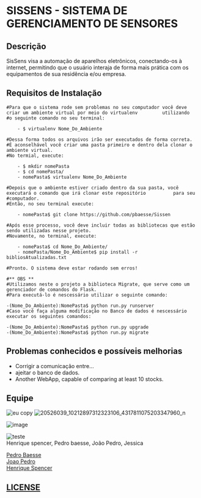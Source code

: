 # SISSENS - SISTEMA DE GERENCIAMENTO DE SENSORES 

**Descrição**
------------------
SisSens visa a automação de aparelhos
eletrônicos, conectando-os à internet,
permitindo que o usuário interaja de forma
mais prática com os equipamentos de sua
residência e/ou empresa.

**Requisitos de Instalação**
------------------
	#Para que o sistema rode sem problemas no seu computador você deve criar um ambiente virtual por meio do virtualenv 	    utilizando 		#o seguinte comando no seu terminal: 

        - $ virtualenv Nome_Do_Ambiente 

	#Dessa forma todos os arquivos irão ser executados de forma correta.
	#É aconselhável você criar uma pasta primeiro e dentro dela clonar o ambiente virtual.
	#No termial, execute:

        - $ mkdir nomePasta
        - $ cd nomePasta/
        - nomePasta$ virtualenv Nome_Do_Ambiente

	#Depois que o ambiente estiver criado dentro da sua pasta, você executará o comando que irá clonar este repositório 	     para seu 	#computador.
	#Então, no seu terminal execute:

        - nomePasta$ git clone https://github.com/pbaesse/Sissen 

	#Após esse processo, você deve incluir todas as bibliotecas que estão sendo utilizadas nesse projeto.
	#Novamente, no terminal, execute:

        - nomePasta$ cd Nome_Do_Ambiente/
        - nomePasta/Nome_Do_Ambiente$ pip install -r bibliosAtualizadas.txt
	
	#Pronto. O sistema deve estar rodando sem erros!

	#** OBS **
	#Utilizamos neste o projeto a biblioteca Migrate, que serve como um gerenciador de comandos do Flask.
	#Para executá-lo é nescessário utilizar o seguinte comando:
	
	-(Nome_Do_Ambiente):NomePasta$ python run.py runserver	
	#Caso você faça alguma modificação no Banco de dados é nescessário executar os seguintes comandos:

	-(Nome_Do_Ambiente):NomePasta$ python run.py upgrade
	-(Nome_Do_Ambiente):NomePasta$ python run.py migrate 


**Problemas conhecidos e possíveis melhorias**
----------------------------------------------

- Corrigir a comunicação entre...
- ajeitar o banco de dados.
- Another WebApp, capable of comparing at least 10 stocks.

## Equipe
![eu copy](https://user-images.githubusercontent.com/19451652/30993612-2d93c5f6-a486-11e7-93ad-282acad1fb00.jpg)
![20526039_10212897312323106_4317811075203347960_n](https://user-images.githubusercontent.com/19451652/30993628-3798af62-a486-11e7-9c8a-e7df340fd9a5.jpg)

![image](https://user-images.githubusercontent.com/19451652/32110626-59cf2432-bb0e-11e7-859a-1938fbe62ff8.png)

![teste](https://user-images.githubusercontent.com/19451652/30993633-3b64298c-a486-11e7-9c57-3bb67943e92e.jpg)
<br />Henrique spencer, Pedro baesse, João Pedro, Jessica
 

<a href="https://github.com/pbaesse">Pedro Baesse</a>                                                       
<a href="https://github.com/JoaoPedroSantosAlves">Joao Pedro</a>                                                 
<a href="https://github.com/henriqueSpencer">Henrique Spencer</a>
## [LICENSE](https://github.com/henriqueSpencer/Sissens/blob/master/LICENSE)
